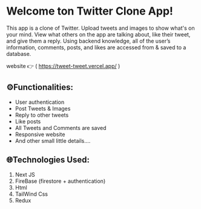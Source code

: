 # Welcome ton Twitter Clone App!

This app is a clone of Twitter. Upload tweets and images to show what's on your mind. View what others
on the app are talking about, like their tweet, and give them a reply. Using backend knowledge, all of the 
user’s information, comments, posts, and likes are accessed from & saved to a database.


website 👉 ( https://tweet-tweet.vercel.app/ )

## ⚙️Functionalities:


 - User authentication
 - Post Tweets & Images
 - Reply to other tweets
 - Like posts
 - All Tweets and Comments are saved
 - Responsive website
 - And other small little details....
  
  
  

## 🌐Technologies Used:
1. Next JS 
2. FireBase (firestore + authentication)
3. Html 
4. TailWind Css
5. Redux


